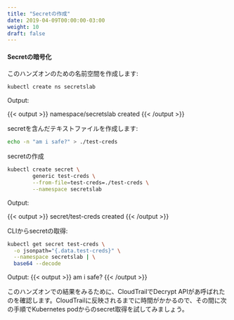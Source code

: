 ```yaml
---
title: "Secretの作成"
date: 2019-04-09T00:00:00-03:00
weight: 10
draft: false
---
```



<!--
#### Encrypt Your Secret
-->
#### Secretの暗号化

<!--
Create a namespace for this exercise:
-->
このハンズオンのための名前空間を作成します:

```bash
kubectl create ns secretslab
```

Output:

{{< output >}}
namespace/secretslab created
{{< /output >}}

<!--
Create a text file containing your secret:
-->
secretを含んだテキストファイルを作成します:

```bash
echo -n "am i safe?" > ./test-creds
```

<!--
Create your secret
-->
secretの作成

```bash
kubectl create secret \
        generic test-creds \
        --from-file=test-creds=./test-creds \
        --namespace secretslab
```

Output: 

{{< output >}}
secret/test-creds created
{{< /output >}}

<!--
Retrieve the secret via the CLI:
-->
CLIからsecretの取得:
```bash
kubectl get secret test-creds \
  -o jsonpath="{.data.test-creds}" \
  --namespace secretslab | \
  base64 --decode
```

Output:
{{< output >}}
am i safe?
{{< /output >}}

<!--
At the conclusion of this lab, we will validate the Decrypt API call in CloudTrail. It will take some time for the event to be viewable in CloudTrail. So, let's go to the next step and attempt to retrieve the secret using a Kubernetes pod.
-->
このハンズオンでの結果をみるために、CloudTrailでDecrypt APIがあ呼ばれたのを確認します。CloudTrailに反映されるまでに時間がかかるので、その間に次の手順でKubernetes podからのsecret取得を試してみましょう。
